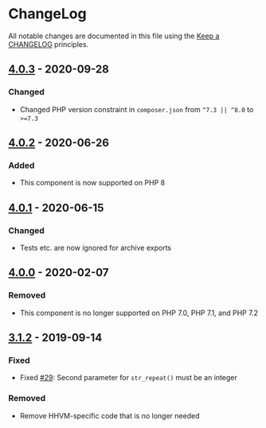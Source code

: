 # ChangeLog

All notable changes are documented in this file using the [Keep a CHANGELOG](https://keepachangelog.com/) principles.

## [4.0.3] - 2020-09-28

### Changed

- Changed PHP version constraint in `composer.json` from `^7.3 || ^8.0` to `>=7.3`

## [4.0.2] - 2020-06-26

### Added

- This component is now supported on PHP 8

## [4.0.1] - 2020-06-15

### Changed

- Tests etc. are now ignored for archive exports

## [4.0.0] - 2020-02-07

### Removed

- This component is no longer supported on PHP 7.0, PHP 7.1, and PHP 7.2

## [3.1.2] - 2019-09-14

### Fixed

- Fixed [#29](https://github.com/sebastianbergmann/exporter/pull/29): Second parameter for `str_repeat()` must be an integer

### Removed

- Remove HHVM-specific code that is no longer needed

[4.0.3]: https://github.com/sebastianbergmann/exporter/compare/4.0.2...4.0.3
[4.0.2]: https://github.com/sebastianbergmann/exporter/compare/4.0.1...4.0.2
[4.0.1]: https://github.com/sebastianbergmann/exporter/compare/4.0.0...4.0.1
[4.0.0]: https://github.com/sebastianbergmann/exporter/compare/3.1.2...4.0.0
[3.1.2]: https://github.com/sebastianbergmann/exporter/compare/3.1.1...3.1.2
